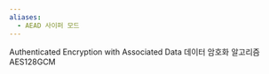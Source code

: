 ```yaml
---
aliases:
  - AEAD 사이퍼 모드
---
```

Authenticated Encryption with Associated Data
데이터 암호화 알고리즘
AES128GCM